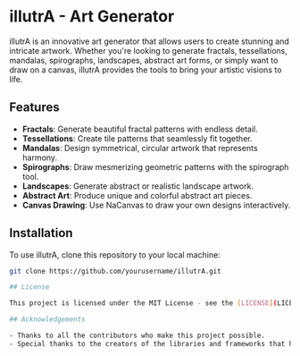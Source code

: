 # illutrA - Art Generator

illutrA is an innovative art generator that allows users to create stunning and intricate artwork. Whether you're looking to generate fractals, tessellations, mandalas, spirographs, landscapes, abstract art forms, or simply want to draw on a canvas, illutrA provides the tools to bring your artistic visions to life.

## Features
- **Fractals**: Generate beautiful fractal patterns with endless detail.
- **Tessellations**: Create tile patterns that seamlessly fit together.
- **Mandalas**: Design symmetrical, circular artwork that represents harmony.
- **Spirographs**: Draw mesmerizing geometric patterns with the spirograph tool.
- **Landscapes**: Generate abstract or realistic landscape artwork.
- **Abstract Art**: Produce unique and colorful abstract art pieces.
- **Canvas Drawing**: Use NaCanvas to draw your own designs interactively.

## Installation

To use illutrA, clone this repository to your local machine:

```bash
git clone https://github.com/yourusername/illutrA.git

## License

This project is licensed under the MIT License - see the [LICENSE](LICENSE) file for details.

## Acknowledgements

- Thanks to all the contributors who make this project possible.
- Special thanks to the creators of the libraries and frameworks that help power this tool.
